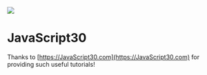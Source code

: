 ﻿![](https://javascript30.com/images/JS3-social-share.png)

# JavaScript30

Thanks to [https://JavaScript30.com](https://JavaScript30.com) for providing such useful tutorials!


